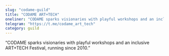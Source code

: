 ```yaml
---
slug: "codame-guild"
title: "CODAME ART+TECH"
oneliner: "CODAME sparks visionaries with playful workshops and an inclusive ART+TECH Festival, running since 2010."
telegram: "https://t.me/codame_art_tech"
category: guild
---
```


“CODAME sparks visionaries with playful workshops and an inclusive ART+TECH Festival, running since 2010.”
